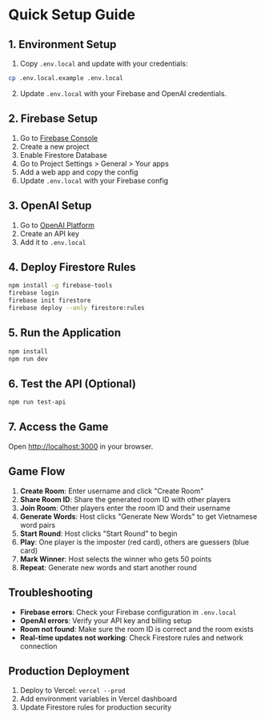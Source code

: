 # Quick Setup Guide

## 1. Environment Setup

1. Copy `.env.local` and update with your credentials:
```bash
cp .env.local.example .env.local
```

2. Update `.env.local` with your Firebase and OpenAI credentials.

## 2. Firebase Setup

1. Go to [Firebase Console](https://console.firebase.google.com)
2. Create a new project
3. Enable Firestore Database
4. Go to Project Settings > General > Your apps
5. Add a web app and copy the config
6. Update `.env.local` with your Firebase config

## 3. OpenAI Setup

1. Go to [OpenAI Platform](https://platform.openai.com)
2. Create an API key
3. Add it to `.env.local`

## 4. Deploy Firestore Rules

```bash
npm install -g firebase-tools
firebase login
firebase init firestore
firebase deploy --only firestore:rules
```

## 5. Run the Application

```bash
npm install
npm run dev
```

## 6. Test the API (Optional)

```bash
npm run test-api
```

## 7. Access the Game

Open [http://localhost:3000](http://localhost:3000) in your browser.

## Game Flow

1. **Create Room**: Enter username and click "Create Room"
2. **Share Room ID**: Share the generated room ID with other players
3. **Join Room**: Other players enter the room ID and their username
4. **Generate Words**: Host clicks "Generate New Words" to get Vietnamese word pairs
5. **Start Round**: Host clicks "Start Round" to begin
6. **Play**: One player is the imposter (red card), others are guessers (blue card)
7. **Mark Winner**: Host selects the winner who gets 50 points
8. **Repeat**: Generate new words and start another round

## Troubleshooting

- **Firebase errors**: Check your Firebase configuration in `.env.local`
- **OpenAI errors**: Verify your API key and billing setup
- **Room not found**: Make sure the room ID is correct and the room exists
- **Real-time updates not working**: Check Firestore rules and network connection

## Production Deployment

1. Deploy to Vercel: `vercel --prod`
2. Add environment variables in Vercel dashboard
3. Update Firestore rules for production security
